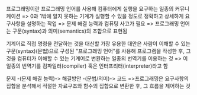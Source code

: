 프로그래밍이란 프로그래밍 언어를 사용해 컴퓨터에게 실행을 요구하는 일종의 커뮤니케이션
 => 0과 1밖에 알지 못하는 기계가 실행할 수 있을 정도로 정확하고 상세하게 요구사항을 설명하는 작업
 => 문제 해결 능력과 컴퓨팅 사고가 필요
 => 프로그래밍 언어는 구문(syntax)과 의미(semantics)의 조합으로 표현됨

기계어로 직접 명령을 전달하는 것을 대신할 가장 유용한 대안은 사람이 이해할 수 있는 구문(syntax)(문법)으로 구성된 "프로그래밍 언어"를 사용해 프로그램을 작성한 후, 그것을 컴퓨터가 이해할 수 있는 기계어로 변환하는 일종의 번역기를 이용하는 것
 => 이 일종의 번역기를 컴파일러(compiler) 혹은 인터프리터(interpreter)라고 함

문제 -(문제 해결 능력)-> 해결방안 -(문법/의미)-> 코드
 =>프로그래밍은 요구사항의 집합을 분석해서 적절한 자료구조와 함수의 집합으로 변환한 후, 그 흐름을 제어하는 것